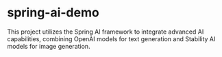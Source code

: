 # spring-ai-demo
This project utilizes the Spring AI framework to integrate advanced AI capabilities, combining OpenAI models for text generation and Stability AI models for image generation.
